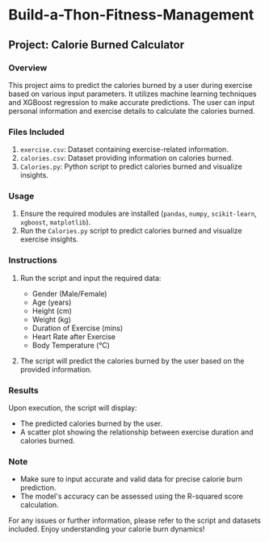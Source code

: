 # Build-a-Thon-Fitness-Management
 ## Project: Calorie Burned Calculator

### Overview
This project aims to predict the calories burned by a user during exercise based on various input parameters. It utilizes machine learning techniques and XGBoost regression to make accurate predictions. The user can input personal information and exercise details to calculate the calories burned.

### Files Included
1. `exercise.csv`: Dataset containing exercise-related information.
2. `calories.csv`: Dataset providing information on calories burned.
3. `Calories.py`: Python script to predict calories burned and visualize insights.

### Usage
1. Ensure the required modules are installed (`pandas`, `numpy`, `scikit-learn`, `xgboost`, `matplotlib`).
2. Run the `Calories.py` script to predict calories burned and visualize exercise insights.

### Instructions
1. Run the script and input the required data:
   - Gender (Male/Female)
   - Age (years)
   - Height (cm)
   - Weight (kg)
   - Duration of Exercise (mins)
   - Heart Rate after Exercise
   - Body Temperature (°C)

2. The script will predict the calories burned by the user based on the provided information.

### Results
Upon execution, the script will display:
- The predicted calories burned by the user.
- A scatter plot showing the relationship between exercise duration and calories burned.

### Note
- Make sure to input accurate and valid data for precise calorie burn prediction.
- The model's accuracy can be assessed using the R-squared score calculation.

For any issues or further information, please refer to the script and datasets included. Enjoy understanding your calorie burn dynamics!  
